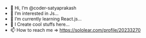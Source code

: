 - 👋 Hi, I’m @coder-satyaprakash
- 👀 I’m interested in Js...
- 🌱 I’m currently learning React.js...
- 💞️ I Create cool stuffs here...
- 📫 How to reach me => https://sololear.com/profile/20233270

<!---
coder-satyaprakash/coder-satyaprakash is a ✨ special ✨ repository because its `README.md` (this file) appears on your GitHub profile.
You can click the Preview link to take a look at your changes.
--->
